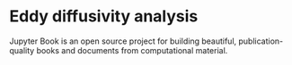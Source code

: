 # Eddy diffusivity analysis

Jupyter Book is an open source project for building beautiful,
publication-quality books and documents from computational material.
